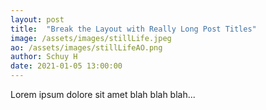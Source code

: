 ```yaml
---
layout: post
title:  "Break the Layout with Really Long Post Titles"
image: /assets/images/stillLife.jpeg
ao: /assets/images/stillLifeAO.png
author: Schuy H
date: 2021-01-05 13:00:00
---
```


Lorem ipsum dolore sit amet blah blah blah... 
